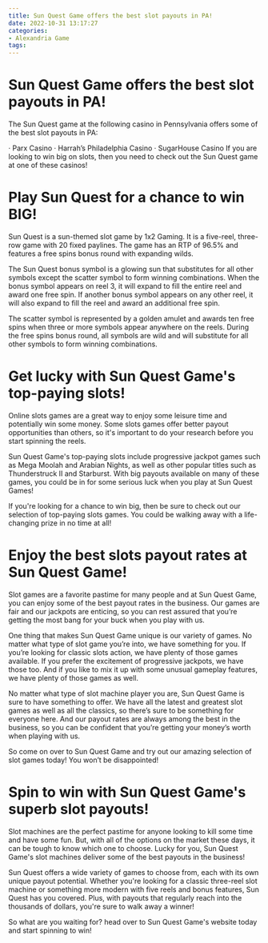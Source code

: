 ```yaml
---
title: Sun Quest Game offers the best slot payouts in PA!
date: 2022-10-31 13:17:27
categories:
- Alexandria Game
tags:
---
```



#  Sun Quest Game offers the best slot payouts in PA!

The Sun Quest game at the following casino in Pennsylvania offers some of the best slot payouts in PA:

· Parx Casino
· Harrah’s Philadelphia Casino
· SugarHouse Casino
If you are looking to win big on slots, then you need to check out the Sun Quest game at one of these casinos!

#  Play Sun Quest for a chance to win BIG!

Sun Quest is a sun-themed slot game by 1x2 Gaming. It is a five-reel, three-row game with 20 fixed paylines. The game has an RTP of 96.5% and features a free spins bonus round with expanding wilds.

The Sun Quest bonus symbol is a glowing sun that substitutes for all other symbols except the scatter symbol to form winning combinations. When the bonus symbol appears on reel 3, it will expand to fill the entire reel and award one free spin. If another bonus symbol appears on any other reel, it will also expand to fill the reel and award an additional free spin.

The scatter symbol is represented by a golden amulet and awards ten free spins when three or more symbols appear anywhere on the reels. During the free spins bonus round, all symbols are wild and will substitute for all other symbols to form winning combinations.

#  Get lucky with Sun Quest Game's top-paying slots!

Online slots games are a great way to enjoy some leisure time and potentially win some money. Some slots games offer better payout opportunities than others, so it's important to do your research before you start spinning the reels.

Sun Quest Game's top-paying slots include progressive jackpot games such as Mega Moolah and Arabian Nights, as well as other popular titles such as Thunderstruck II and Starburst. With big payouts available on many of these games, you could be in for some serious luck when you play at Sun Quest Games!

If you're looking for a chance to win big, then be sure to check out our selection of top-paying slots games. You could be walking away with a life-changing prize in no time at all!

#  Enjoy the best slots payout rates at Sun Quest Game!

Slot games are a favorite pastime for many people and at Sun Quest Game, you can enjoy some of the best payout rates in the business. Our games are fair and our jackpots are enticing, so you can rest assured that you’re getting the most bang for your buck when you play with us.

One thing that makes Sun Quest Game unique is our variety of games. No matter what type of slot game you’re into, we have something for you. If you’re looking for classic slots action, we have plenty of those games available. If you prefer the excitement of progressive jackpots, we have those too. And if you like to mix it up with some unusual gameplay features, we have plenty of those games as well.

No matter what type of slot machine player you are, Sun Quest Game is sure to have something to offer. We have all the latest and greatest slot games as well as all the classics, so there’s sure to be something for everyone here. And our payout rates are always among the best in the business, so you can be confident that you’re getting your money’s worth when playing with us.

So come on over to Sun Quest Game and try out our amazing selection of slot games today! You won’t be disappointed!

#  Spin to win with Sun Quest Game's superb slot payouts!

Slot machines are the perfect pastime for anyone looking to kill some time and have some fun. But, with all of the options on the market these days, it can be tough to know which one to choose. Lucky for you, Sun Quest Game's slot machines deliver some of the best payouts in the business!

Sun Quest offers a wide variety of games to choose from, each with its own unique payout potential. Whether you're looking for a classic three-reel slot machine or something more modern with five reels and bonus features, Sun Quest has you covered. Plus, with payouts that regularly reach into the thousands of dollars, you're sure to walk away a winner!

So what are you waiting for? head over to Sun Quest Game's website today and start spinning to win!